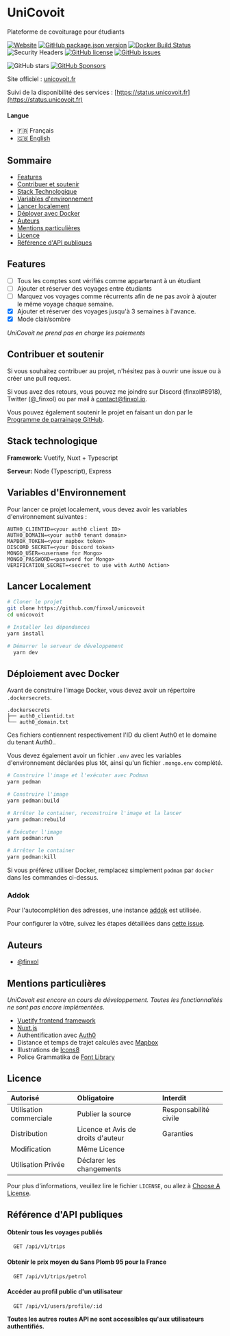 # UniCovoit

Plateforme de covoiturage pour étudiants

[![Website](https://img.shields.io/website?down_color=lightgrey&down_message=offline&label=unicovoit&up_color=green&up_message=online&url=https%3A%2F%2Fcovoit.ozna.me)](https://status.unicovoit.fr)
[![GitHub package.json version](https://img.shields.io/github/package-json/v/finxol/unicovoit)](https://github.com/finxol/unicovoit/releases/)
[![Docker Build Status](https://github.com/finxol/unicovoit/actions/workflows/docker-image.yml/badge.svg)](https://github.com/finxol/unicovoit/actions/workflows/docker-image.yml)
![Security Headers](https://img.shields.io/security-headers?url=https%3A%2F%2Fcovoit.ozna.me)
[![GitHub license](https://img.shields.io/github/license/finxol/unicovoit)](https://github.com/finxol/unicovoit/blob/main/LICENSE)
[![GitHub issues](https://img.shields.io/github/issues/finxol/unicovoit)](https://github.com/finxol/unicovoit/issues)

![GitHub stars](https://img.shields.io/github/stars/finxol/unicovoit)
[![GitHub Sponsors](https://img.shields.io/github/sponsors/finxol)](https://github.com/sponsors/finxol)

Site officiel : [unicovoit.fr](https://unicovoit.fr)

Suivi de la disponibilité des services : [https://status.unicovoit.fr](https://status.unicovoit.fr)

#### Langue

- 🇫🇷 Français
- [🇬🇧 English](README.en.md)

## Sommaire

- [Features](#features)
- [Contribuer et soutenir](#contribuer-et-soutenir)
- [Stack Technologique](#stack-technologique)
- [Variables d'environnement](#variables-denvironnement)
- [Lancer localement](#lancer-localement)
- [Déployer avec Docker](#déploiement-avec-docker)
- [Auteurs](#auteurs)
- [Mentions particulières](#mentions-particulières)
- [Licence](#licence)
- [Référence d'API publiques](#référence-dapi-publiques)

## Features

- [ ] Tous les comptes sont vérifiés comme appartenant à un étudiant
- [ ] Ajouter et réserver des voyages entre étudiants
- [ ] Marquez vos voyages comme récurrents afin de ne pas avoir à ajouter le même voyage chaque semaine.
- [x] Ajouter et réserver des voyages jusqu'à 3 semaines à l'avance.
- [x] Mode clair/sombre

*UniCovoit ne prend pas en charge les paiements*

## Contribuer et soutenir

Si vous souhaitez contribuer au projet, n'hésitez pas à ouvrir une issue ou à créer une pull request.

Si vous avez des retours, vous pouvez me joindre sur Discord (finxol#8918), Twitter (@_finxol) ou par mail à contact@finxol.io.

Vous pouvez également soutenir le projet en faisant un don par le [Programme de parrainage GitHub](https://github.com/sponsors/finxol).

## Stack technologique

**Framework:** Vuetify, Nuxt + Typescript

**Serveur:** Node (Typescript), Express

## Variables d'Environnement

Pour lancer ce projet localement, vous devez avoir les variables d'environnement suivantes :

```env
AUTH0_CLIENTID=<your auth0 client ID>
AUTH0_DOMAIN=<your auth0 tenant domain>
MAPBOX_TOKEN=<your mapbox token>
DISCORD_SECRET=<your Discord token>
MONGO_USER=<username for Mongo>
MONGO_PASSWORD=<password for Mongo>
VERIFICATION_SECRET=<secret to use with Auth0 Action>
```

## Lancer Localement

```bash
# Cloner le projet
git clone https://github.com/finxol/unicovoit
cd unicovoit

# Installer les dépendances
yarn install

# Démarrer le serveur de développement
  yarn dev
```

## Déploiement avec Docker

Avant de construire l'image Docker, vous devez avoir un répertoire `.dockersecrets`.

```
.dockersecrets
├── auth0_clientid.txt
└── auth0_domain.txt
```

Ces fichiers contiennent respectivement l'ID du client Auth0 et le domaine du tenant Auth0..

Vous devez également avoir un fichier `.env` avec les variables d'environnement déclarées plus tôt,
ainsi qu'un fichier `.mongo.env` complété.

```bash
# Construire l'image et l'exécuter avec Podman
yarn podman

# Construire l'image 
yarn podman:build

# Arrêter le container, reconstruire l'image et la lancer
yarn podman:rebuild

# Exécuter l'image
yarn podman:run

# Arrêter le container
yarn podman:kill
```

Si vous préférez utiliser Docker, remplacez simplement `podman` par `docker` dans les commandes ci-dessus.

### Addok

Pour l'autocomplétion des adresses, une instance [addok](https://github.com/BaseAdresseNationale/addok-docker) est utilisée.

Pour configurer la vôtre, suivez les étapes détaillées dans [cette issue](https://github.com/finxol/unicovoit/issues/3#issuecomment-1168000850).

## Auteurs

- [@finxol](https://www.github.com/finxol)

## Mentions particulières

*UniCovoit est encore en cours de développement. Toutes les fonctionnalités ne sont pas encore implémentées.*

- [Vuetify frontend framework](https://vuetifyjs.com)
- [Nuxt.js](https://nuxtjs.org)
- Authentification avec [Auth0](https://auth0.com)
- Distance et temps de trajet calculés avec [Mapbox](https://www.mapbox.com)
- Illustrations de [Icons8](https://icons8.com/)
- Police Grammatika de [Font Library](https://fontlibrary.org/en/font/grammatika)

## Licence

| Autorisé                | Obligatoire                        | Interdit              |
|:------------------------|:-----------------------------------|:----------------------|
| Utilisation commerciale | Publier la source                  | Responsabilité civile |
| Distribution            | Licence et Avis de droits d'auteur | Garanties             |
| Modification            | Même Licence                       |                       |
| Utilisation Privée      | Déclarer les changements           |                       |

Pour plus d'informations, veuillez lire le fichier `LICENSE`, ou allez à
[Choose A License](https://choosealicense.com/licenses/agpl-3.0/).

## Référence d'API publiques

#### Obtenir tous les voyages publiés

```http
  GET /api/v1/trips
```

#### Obtenir le prix moyen du Sans Plomb 95 pour la France

```http
  GET /api/v1/trips/petrol
```

#### Accéder au profil public d'un utilisateur

```http
  GET /api/v1/users/profile/:id
```

**Toutes les autres routes API ne sont accessibles qu'aux utilisateurs authentifiés.**

